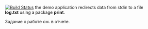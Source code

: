 [![Build Status](https://travis-ci.org/vaulex/lab12.svg?branch=master)](https://travis-ci.org/vaulex/lab12)
the demo application redirects data from stdin to a file **log.txt** using a package **print**.

Задание к работе см. в отчете.
